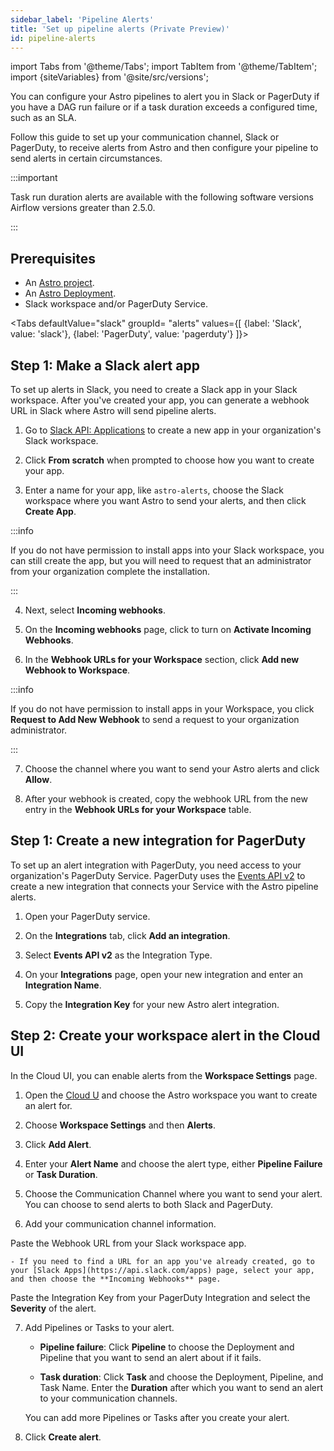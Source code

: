 ```yaml
---
sidebar_label: 'Pipeline Alerts'
title: 'Set up pipeline alerts (Private Preview)'
id: pipeline-alerts
---
```


<head>
  <meta name="description" content="Set up alerts for your Astro pipelines to be notified in Slack or on PagerDuty if you have a DAG run failure or task duration exceeds a configured time." />
  <meta name="og:description" content="Set up alerts for your Astro pipelines to be notified in Slack or on PagerDuty if you have a DAG run failure or task duration exceeds a configured time." />
</head>

import Tabs from '@theme/Tabs';
import TabItem from '@theme/TabItem';
import {siteVariables} from '@site/src/versions';

You can configure your Astro pipelines to alert you in Slack or PagerDuty if you have a DAG run failure or if a task duration exceeds a configured time, such as an SLA. 

Follow this guide to set up your communication channel, Slack or PagerDuty, to receive alerts from Astro and then configure your pipeline to send alerts in certain circumstances.

:::important

Task run duration alerts are available with the following software versions Airflow versions greater than 2.5.0. 

:::

## Prerequisites

- An [Astro project](develop-project.md).
- An [Astro Deployment](create-deployment.md).
- Slack workspace and/or PagerDuty Service.

<Tabs
    defaultValue="slack"
    groupId= "alerts"
    values={[
        {label: 'Slack', value: 'slack'},
        {label: 'PagerDuty', value: 'pagerduty'}
    ]}>
<TabItem value="slack">

## Step 1: Make a Slack alert app

To set up alerts in Slack, you need to create a Slack app in your Slack workspace. After you've created your app, you can generate a webhook URL in Slack where Astro will send pipeline alerts. 

1. Go to [Slack API: Applications](https://api.slack.com/apps/new) to create a new app in your organization's Slack workspace.

2. Click **From scratch** when prompted to choose how you want to create your app.

3. Enter a name for your app, like `astro-alerts`, choose the Slack workspace where you want Astro to send your alerts, and then click **Create App**.

:::info

If you do not have permission to install apps into your Slack workspace, you can still create the app, but you will need to request that an administrator from your organization complete the installation.

:::

4. Next, select **Incoming webhooks**.

5. On the **Incoming webhooks** page, click to turn on **Activate Incoming Webhooks**.

6. In the **Webhook URLs for your Workspace** section, click **Add new Webhook to Workspace**. 

:::info

If you do not have permission to install apps in your Workspace, you click **Request to Add New Webhook** to send a request to your organization administrator.

:::

7. Choose the channel where you want to send your Astro alerts and click **Allow**.

8. After your webhook is created, copy the webhook URL from the new entry in the **Webhook URLs for your Workspace** table.

</TabItem>
<TabItem value="pagerduty">

## Step 1: Create a new integration for PagerDuty 

To set up an alert integration with PagerDuty, you need access to your organization's PagerDuty Service. PagerDuty uses the [Events API v2](https://developer.pagerduty.com/docs/ZG9jOjExMDI5NTgw-events-api-v2-overview#getting-started) to create a new integration that connects your Service with the Astro pipeline alerts.

1. Open your PagerDuty service.

2. On the **Integrations** tab, click **Add an integration**.

3. Select **Events API v2** as the Integration Type.

4. On your **Integrations** page, open your new integration and enter an **Integration Name**.

5. Copy the **Integration Key** for your new Astro alert integration.

</TabItem>
</Tabs>

## Step 2: Create your workspace alert in the Cloud UI

In the Cloud UI, you can enable alerts from the **Workspace Settings** page. 

1. Open the [Cloud U](cloud.astronomer.io) and choose the Astro workspace you want to create an alert for.

2. Choose **Workspace Settings** and then **Alerts**.

3. Click **Add Alert**. 

4. Enter your **Alert Name** and choose the alert type, either **Pipeline Failure** or **Task Duration**. 

5. Choose the Communication Channel where you want to send your alert. You can choose to send alerts to both Slack and PagerDuty.

6. Add your communication channel information.

<Tabs>
<TabItem value="slack">

Paste the Webhook URL from your Slack workspace app. 

    - If you need to find a URL for an app you've already created, go to your [Slack Apps](https://api.slack.com/apps) page, select your app, and then choose the **Incoming Webhooks** page. 

</TabItem>
<TabItem value="pagerduty">

Paste the Integration Key from your PagerDuty Integration and select the **Severity** of the alert.

</TabItem>
</Tabs>

7. Add Pipelines or Tasks to your alert.

    - **Pipeline failure**: Click **Pipeline** to choose the Deployment and Pipeline that you want to send an alert about if it fails.
    
    - **Task duration**: Click **Task** and choose the Deployment, Pipeline, and Task Name. Enter the **Duration** after which you want to send an alert to your communication channels.

    You can add more Pipelines or Tasks after you create your alert. 

8. Click **Create alert**.